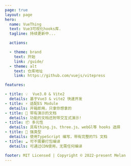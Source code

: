 ```yaml
---
page: true
layout: page
hero:
  name: VueThing
  text: Vue3可视化hooks库.
  tagline: 持续更新中...

  actions:

  - theme: brand
    text: 开始
    link: /guide/
  - theme: alt
    text: 仓库地址
    link: https://github.com/vuejs/vitepress

features:

- title: 💡  Vue3.0 & Vite2
  details: 基于Vue3 & vite2 快速开发
- title: ⚡️ 适配ES Module
  details: 开箱即用，只拿你想拿的
- title: 🎪 带有演示的文档
  details: 功能的文档还附带交互式演示!
- title: 📦 多元性
  details: 具有thing.js、three.js、webGl等 hooks 选择
- title: 🦾 强类型
  details: 使用TypeScript 编写，带有完整的TS 文档
- title: ☁ 可不需要打包编译
  details: 可通过CDN使用，无需任何编译

footer: MIT Licensed | Copyright © 2022-present Melan
---
```

<home />
